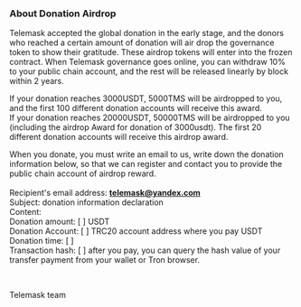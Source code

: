 ### About Donation Airdrop ###

Telemask accepted the global donation in the early stage, and the donors who reached a certain amount of donation will air drop the governance token to show their gratitude. These airdrop tokens will enter into the frozen contract. When Telemask governance goes online, you can withdraw 10% to your public chain account, and the rest will be released linearly by block within 2 years.

If your donation reaches 3000USDT, 5000TMS will be airdropped to you, and the first 100 different donation accounts will receive this award.  
If your donation reaches 20000USDT, 50000TMS will be airdropped to you (including the airdrop Award for donation of 3000usdt). The first 20 different donation accounts will receive this airdrop award.

When you donate, you must write an email to us, write down the donation information below, so that we can register and contact you to provide the public chain account of airdrop reward.  
<BR>
Recipient's email address:  **telemask@yandex.com**  
Subject: donation information declaration  
Content:  
Donation amount: [    ] USDT  
Donation Account: [    ] TRC20 account address where you pay USDT  
Donation time: [     ]  
Transaction hash: [        ] after you pay, you can query the hash value of your transfer payment from your wallet or Tron browser.  



<BR>

Telemask team
